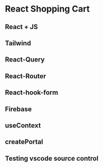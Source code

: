 # React Shopping Cart

## React + JS

## Tailwind

## React-Query

## React-Router

## React-hook-form

## Firebase

## useContext

## createPortal

## Testing vscode source control
